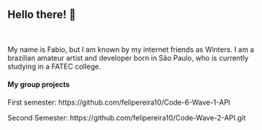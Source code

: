 ## Hello there! 👋

<br>

<p>My name is Fabio, but I am known by my internet friends as Winters. I am a brazilian amateur artist and developer born in São Paulo, who is currently studying in a FATEC college.

<br>

<h4>My group projects</h4>

<p>First semester: https://github.com/felipereira10/Code-6-Wave-1-API</p>
<p>Second Semester: https://github.com/felipereira10/Code-Wave-2-API.git</p>





